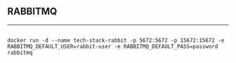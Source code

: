 ## RABBITMQ---```shelldocker run -d --name tech-stack-rabbit -p 5672:5672 -p 15672:15672 -e RABBITMQ_DEFAULT_USER=rabbit-user -e RABBITMQ_DEFAULT_PASS=password rabbitmq```
